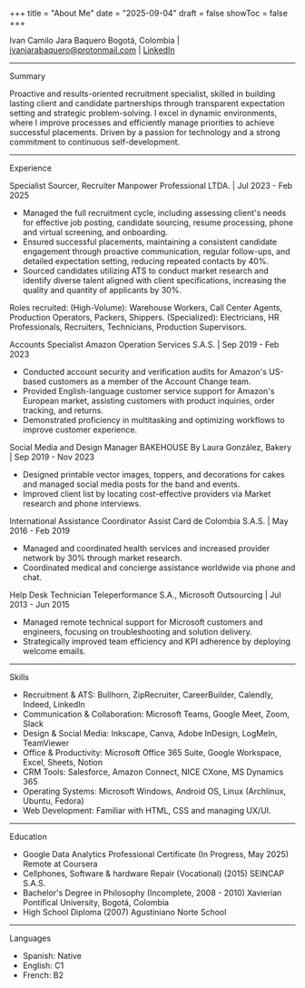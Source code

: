 +++
title = "About Me"
date = "2025-09-04"
draft = false
showToc = false
+++

Ivan Camilo Jara Baquero
Bogotá, Colombia | ivanjarabaquero@protonmail.com |
[LinkedIn](https://www.linkedin.com/in/ivan-camilo-jara-baquero-858585243/)

---

Summary

Proactive and results-oriented recruitment specialist, skilled in building lasting client and candidate partnerships
through transparent expectation setting and strategic problem-solving. I excel in dynamic environments, where I improve
processes and efficiently manage priorities to achieve successful placements. Driven by a passion for technology and a
strong commitment to continuous self-development.

---

Experience

Specialist Sourcer, Recruiter
Manpower Professional LTDA. | Jul 2023 - Feb 2025

 - Managed the full recruitment cycle, including assessing client's needs for effective job posting, candidate sourcing,
 resume processing, phone and virtual screening, and onboarding.
 - Ensured successful placements, maintaining a consistent candidate engagement through proactive communication, regular
 follow-ups, and detailed expectation setting, reducing repeated contacts by 40%.
 - Sourced candidates utilizing ATS to conduct market research and identify diverse talent aligned with client
 specifications, increasing the quality and quantity of applicants by 30%.

Roles recruited: (High-Volume): Warehouse Workers, Call Center Agents, Production Operators, Packers, Shippers. 
(Specialized): Electricians, HR Professionals, Recruiters, Technicians, Production Supervisors.

Accounts Specialist
Amazon Operation Services S.A.S. | Sep 2019 - Feb 2023

 - Conducted account security and verification audits for Amazon's US-based customers as a member of the Account Change
 team.
 - Provided English-language customer service support for Amazon's European market, assisting customers with product
 inquiries, order tracking, and returns.
 - Demonstrated proficiency in multitasking and optimizing workflows to improve customer experience.

Social Media and Design Manager
BAKEHOUSE By Laura González, Bakery | Sep 2019 - Nov 2023

 - Designed printable vector images, toppers, and decorations for cakes and managed social media posts for the band and
 events.
 - Improved client list by locating cost-effective providers via Market research and phone interviews.

International Assistance Coordinator
Assist Card de Colombia S.A.S. | May 2016 - Feb 2019

 - Managed and coordinated health services and increased provider network by 30% through market research.
 - Coordinated medical and concierge assistance worldwide via phone and chat.

Help Desk Technician
Teleperformance S.A., Microsoft Outsourcing | Jul 2013 - Jun 2015

 - Managed remote technical support for Microsoft customers and engineers, focusing on troubleshooting and solution
 delivery.
 - Strategically improved team efficiency and KPI adherence by deploying welcome emails.

---

Skills

 - Recruitment & ATS: Bullhorn, ZipRecruiter, CareerBuilder, Calendly, Indeed, LinkedIn
 - Communication & Collaboration: Microsoft Teams, Google Meet, Zoom, Slack
 - Design & Social Media: Inkscape, Canva, Adobe InDesign, LogMeIn, TeamViewer
 - Office & Productivity: Microsoft Office 365 Suite, Google Workspace, Excel, Sheets, Notion
 - CRM Tools: Salesforce, Amazon Connect, NICE CXone, MS Dynamics 365
 - Operating Systems: Microsoft Windows, Android OS, Linux (Archlinux, Ubuntu, Fedora)
 - Web Development: Familiar with HTML, CSS and managing UX/UI.

---

Education

 - Google Data Analytics Professional Certificate (In Progress, May 2025)
 Remote at Coursera
 - Cellphones, Software & hardware Repair (Vocational) (2015)
 SEINCAP S.A.S.
 - Bachelor's Degree in Philosophy (Incomplete, 2008 - 2010)
 Xavierian Pontifical University, Bogotá, Colombia
 - High School Diploma (2007)
 Agustiniano Norte School

---

Languages

 - Spanish: Native
 - English: C1
 - French: B2
